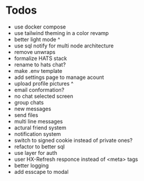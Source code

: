 # Todos

- use docker compose
- use tailwind theming in a color revamp
- better light mode ^
- use sql notify for multi node architecture
- remove unwraps
- formalize HATS stack
- rename to hats chat?
- make .env template
- add settings page to manage acount
- upload profile pictures ^
- email conformation?
- no chat selected screen
- group chats
- new messages
- send files
- multi line messages
- actural friend system
- notification system
- switch to signed cookie instead of private ones?
- refactor to better sql
- use layer for auth
- user HX-Refresh responce instead of \<meta> tags
- better logging
- add esscape to modal
